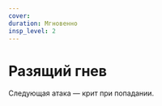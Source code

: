```yaml
---
cover:
duration: Мгновенно
insp_level: 2
---
```

# Разящий гнев

Следующая атака — крит при попадании.
